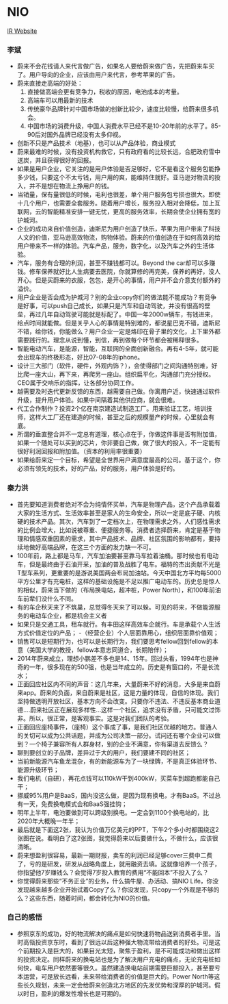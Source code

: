 # NIO

[IR Website](https://ir.nio.com/)

### 李斌

- 蔚来不会花钱请人来代言做广告，如果名人要给蔚来做广告，先把蔚来车买了。用户导向的企业，应该由用户来代言，参考苹果的广告。
- 蔚来直接走高端的好处： 
  1. 直接做高端会更有竞争力，税收的原因，电池成本的考量。
  2. 高端车可以用最新的技术 
  3. 传统豪华品牌针对中国市场做的创新比较少，速度比较慢，给蔚来很多机会。
  4. 中国市场的消费升级，中国人消费水平已经不是10-20年前的水平了。85-90后对国外品牌已经没有太多仰视。
- 创新不只是产品技术（地基），也可以从产品体验，商业模式
- 蔚来最难的时候，没有投资机构救它，只有政府看的比较长远，合肥政府雪中送炭，并且获得很好的回报。
- 如果是用户企业，它关注的是用户体验是否足够好，它不是看这个服务包能挣多少钱，只要这个不太亏钱，用户用的爽，能维持住就好。亚马逊对物流的投入，并不是想在物流上挣用户的钱。
- 当销量，保有量很低的时候，毛利也很差，单个用户服务包亏损也很大。即使十几个用户，也需要全套服务。随着用户增长，服务投入相对会降低，加上互联网，云的智能精准安排一键无忧，更高的服务效率，长期会使企业拥有宽的护城河。
- 企业的成功来自价值创造，迪斯尼为用户创造了快乐，苹果为用户带来了科技人文的价值，亚马逊高效物流，购物体验。蔚来的价值创造在于如何高效的给用户带来不一样的体验。汽车产品，服务，数字化，以及汽车之外的生活体验。
- 汽车，服务有合理的利润，甚至不赚钱都可以。Beyond the car却可以多赚钱。修车保养就好比人生病要去医院，你就算修的再完美，保养的再好，没人开心。但是买蔚来的衣服，包包，是开心的事情，用户并不会介意支付额外的溢价。
- 用户企业是否会成为护城河？别的企业copy你们的做法能不能成功？有竞争是好事，可以push自己成长，如果只是汽车和自动驾驶，并没有很高的壁垒，再过几年自动驾驶可能就是标配了。中国一年2000w辆车，有钱进来，给点时间就能做。但是关乎人心的事情是特别难的，都说星巴克不错，迪斯尼不错，给你钱，你能做么？用户企业一定是烙印在骨子里的文化，上下里外都需要践行的。理念从说到懂，到信，再到做每个环节都会被稀释很多。
- 智能电动汽车，是能源，智能，互联网的全面创新融合。再有4-5年，就可能会出现车的终极形态，好比07-08年的iphone。
- 设计三大部门（软件，硬件，外观内饰？），会使得部门之间沟通特别难，好比爬一座大山，再下来，再爬另一座山。组织扁平化，沟通部门充分授权。CEO属于交响乐的指挥，让各部分协同工作。
- 越需要及时迭代更新反馈的东西，越需要自己做。你离用户近，快速通过软件升级，提升用户体验。如果中间隔着其他供应商，就会很难。
- 代工合作制作？投资2个亿在南京建造试制造工厂。用来验证工艺，培训技师，这样大工厂还在建造的时候，甚至之后的规模量产的时候，心里就会有底。
- 所谓的垂直整合并不一定总有道理，核心点在于，你做这件事是否有附加值，如果一个随处可以买到的芯片，你非要自己做，做了很大的投入，不一定能有很好利润回报和附加值。（资本的利用率很重要）
- 如果给蔚来定一个目标，希望是全世界用户满意度最高的公司。基于这个，你必须有领先的技术，好的产品，好的服务，用户体验是好的。

### 秦力洪
- 首先要知道消费者绝对不会为纯情怀买单，汽车是物理产品，这个产品承载着大家的生活方式、生活效率甚至是家人的生命安全，所以一定是底子硬、内核硬的技术产品。其次，汽车到了一定档次上，在物理需求之外，人们感性需求的比例会增大，比如说被尊重、便捷服务等。消费者选择蔚来，肯定是基于物理和情感双重因素的需求，其中产品技术、品牌、社区氛围的影响都有，要持续地做好高端品牌，在这三个方面的发力缺一不可。
- 100年前，路上都是马车，汽车加油要甚至靠马车拉着油桶。那时候也有电动车，但是最终由于石油开采，加油的普及战胜了电车。福特的杰出贡献不光是T型车系列，更重要的是游说美国两会布局加油站。今天中国北方平均每5000平方公里才有充电桩，这样的基础设施是不足以推广电动车的。历史总是惊人的相似，蔚来当下做的（布局换电站，超冲桩，Power North），和100年前油车前辈们没什么不同。
- 有的车企秋天来了不筑巢，总觉得冬天来了可以躲。可见的将来，不做能源服务的电动车企业，都是机会主义者
- 如果只是交通工具，租车就行。有丰田这样高效车企就行。车是承载个人生活方式价值定位的产品；
-（经营企业）个人层面靠用心，组织层面靠价值观；
- 销售可以是短期行为，也可以是长期行为，我们要思考fellow回到fellow的本意（美国大学的教授，fellow本意志同道合，长期陪伴）；
- 2014年蔚来成立，理想小鹏差不多也是14、15年。回过头看，1994年也是神奇的一年，很多现在的500强，也是当年成立的。历史是有窗口的，不是长流水；
- 正面回应社区内不同的声音：这几年来，大量蔚来不好的消息，大多是来自蔚来app。蔚来的负面，来自蔚来是社区，这是力量的体现，自信的体现。我们坚持做透明开放社区，基本方向不会改变。只要你不违法、不违反基本商业道德….蔚来社区正在展现多样性…这样一个社区，追求没有矛盾，只可能文过饰非。所以，很正常，是客观事实。这是对我们团队的考验。
- 正面回应座椅事件，（座椅）这个事成了事，是我们社区优越的地方。普通人的关切可以成为公共话题，并成为公司决策一部分。试问还有哪个企业可以做到？一个椅子兼容所有人群身材，别的企业不满意，你有渠道去反馈么？
- 聊到要创立的子品牌，差异过于大的用户，我们要建不同的社区；
- 当前新能源汽车鱼龙混杂，有的新能源车为了一块绿牌，不是真正体验环节、能源升级环节；
- 我们电机（自研），再花点钱可以110kW干到400kW，买菜车到超跑都能自己干；
- 挪威95%用户是BaaS，国内没这么做，是因为现有换电，才有BaaS。不过总有一天，免费换电模式会和BaaS强挂钩；
- 明年上半年，电池要做到可以跨级别换电。一定会到1100个换电站的，比2020年大概晚一年半；
- 最后就是下面这2张，我认为价值万亿美元的PPT，下午2个多小时都围绕这2张图在说。看明白了这2张图，我觉得蔚来以后要做什么，不做什么，应该很清晰。
- 蔚来想盈利很容易，最新一期财报，卖车的利润已经足够cover三费中二费了，亏的是研发，研发从战略角度上，就用融资去填。这就像培养一个孩子，你指望他7岁赚钱么？会觉得7岁投入教育的费用“不能回本”不投入了么？
- 你觉得蔚来那些“不务正业”的业务，什么搞牛屋、办活动、搞NIO Life，你没发现越来越多企业开始试着Copy了么？你没发现，只copy一个外观是不够的么？这些东西，随着时间，都会转化为NIO的价值。

### 自己的感悟
- 参照京东的成功，好的物流解决的痛点是如何快速将物品送到消费者手里。当时高瓴投资京东时，看到了很远以后这种强大物流带给消费者的好处。可是这个前期投入是巨大的，如果目光太短，聚焦于盈利，是不可能成功和做出这样的投资决定。同样蔚来的换电站也是为了解决用户充电的痛点，无论充电桩如何快，电车用户依然要等很久。虽然建造换电站前期需要巨额投入，甚至要亏本运营，可是放长远看，未来带给消费者的价值是巨大的。Power North等这些长久规划，未来一定会给蔚来创造北方地区的先发优势和深厚的护城河。假以时日，盈利的爆发性增长也是可期的。
